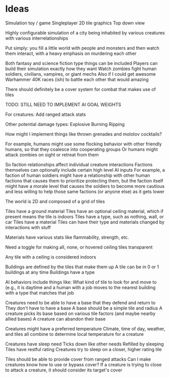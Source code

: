 # Ideas

Simulation toy / game
Singleplayer
2D tile graphics
Top down view

Highly configurable simulation of a city being inhabited by various creatures with various interrelationships

Put simply: you fill a little world with people and monsters and then watch them interact, with a heavy emphasis on murdering each other

Both fantasy and science fiction type things can be included
Players can build their simulation exactly how they want
Watch zombies fight human soldiers, civilians, vampires, or giant mechs
Also if I could get awesome Warhammer 40K races (ish) to battle each other that would amazing

There should definitely be a cover system for combat that makes use of tiles

TODO:
STILL NEED TO IMPLEMENT AI GOAL WEIGHTS

For creatures:
Add ranged attack stats

Other potential damage types:
Explosive
Burning
Ripping

How might I implement things like thrown grenades and molotov cocktails?

For example, humans might use some flocking behavior with other friendly humans, so that they coalesce into cooperating groups
Or humans might attack zombies on sight or retreat from them

So faction relationships affect individual creature interactions
Factions themselves can optionally include certain high level AI inputs
For example, a faction of human soldiers might have a relationship with other human factions that causes them to prioritize protecting them, but the faction itself might have a morale level that causes the soldiers to become more cautious and less willing to help those same factions (or anyone else) as it gets lower

The world is 2D and composed of a grid of tiles

Tiles have a ground material
Tiles have an optional ceiling material, which if present means the tile is indoors
Tiles have a type, such as nothing, wall, or car
Tiles have a material
Tiles can have their type and materials changed by interactions with stuff

Materials have various stats like flammability, strength, etc.

Need a toggle for making all, none, or hovered ceiling tiles transparent

Any tile with a ceiling is considered indoors

Buildings are defined by the tiles that make them up
A tile can be in 0 or 1 buildings at any time
Buildings have a type

AI behaviors include things like:
What kind of tile to look for and move to (e.g., it is daytime and a human with a job moves to the nearest building with a type that matches that job

Creatures need to be able to have a base that they defend and return to
They don't have to have a base
A base should be a simple tile and radius
A creature picks its base based on various tile factors (and maybe nearby allied bases)
A creature can abandon their base

Creatures might have a preferred temperature
Climate, time of day, weather, and tiles all combine to determine local temperature for a creature

Creatures have sleep need
Ticks down like other needs
Refilled by sleeping
Tiles have restful rating
Creatures try to sleep on a closer, higher rating tile

Tiles should be able to provide cover from ranged attacks
Can I make creatures know how to use or bypass cover?
If a creature is trying to close to attack a creature, it should consider its target's cover
